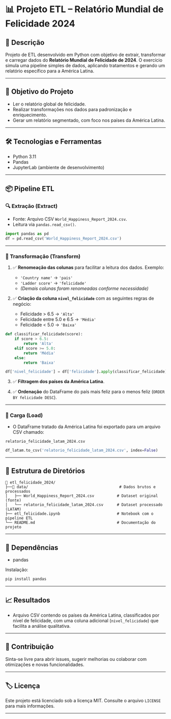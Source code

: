 # 📊 Projeto ETL – Relatório Mundial de Felicidade 2024

## 🚀 Descrição

Projeto de ETL desenvolvido em Python com objetivo de extrair, transformar e carregar dados do **Relatório Mundial de Felicidade de 2024**. O exercício simula uma pipeline simples de dados, aplicando tratamentos e gerando um relatório específico para a América Latina.

---

## 🎯 Objetivo do Projeto

* Ler o relatório global de felicidade.
* Realizar transformações nos dados para padronização e enriquecimento.
* Gerar um relatório segmentado, com foco nos países da América Latina.

---

## 🛠️ Tecnologias e Ferramentas

* Python 3.11
* Pandas
* JupyterLab (ambiente de desenvolvimento)

---

## 📦 Pipeline ETL

### 🔍 Extração (Extract)

* Fonte: Arquivo CSV `World_Happiness_Report_2024.csv`.
* Leitura via `pandas.read_csv()`.

```python
import pandas as pd
df = pd.read_csv('World_Happiness_Report_2024.csv')
```

---

### 🔧 Transformação (Transform)

1. ✅ **Renomeação das colunas** para facilitar a leitura dos dados.
   Exemplo:

   * `'Country name'` → `'pais'`
   * `'Ladder score'` → `'felicidade'`
   * *(Demais colunas foram renomeadas conforme necessidade)*

2. ✅ **Criação da coluna `nivel_felicidade`** com as seguintes regras de negócio:

   * Felicidade > 6.5 → `'Alta'`
   * Felicidade entre 5.0 e 6.5 → `'Média'`
   * Felicidade < 5.0 → `'Baixa'`

```python
def classificar_felicidade(score):
    if score > 6.5:
        return 'Alta'
    elif score >= 5.0:
        return 'Média'
    else:
        return 'Baixa'

df['nivel_felicidade'] = df['felicidade'].apply(classificar_felicidade)
```

3. ✅ **Filtragem dos países da América Latina**.

4. ✅ **Ordenação** do DataFrame do país mais feliz para o menos feliz (`ORDER BY felicidade DESC`).

---

### 💾 Carga (Load)

* O DataFrame tratado da América Latina foi exportado para um arquivo CSV chamado:

```
relatorio_felicidade_latam_2024.csv
```

```python
df_latam.to_csv('relatorio_felicidade_latam_2024.csv', index=False)
```

---

## 📑 Estrutura de Diretórios

```
📁 etl_felicidade_2024/
├──📁 data/                                        # Dados brutos e processados
│   ├── World_Happiness_Report_2024.csv          # Dataset original (fonte)
│   └── relatorio_felicidade_latam_2024.csv      # Dataset processado (LATAM)
├── etl_felicidade.ipynb                         # Notebook com o pipeline ETL
└── README.md                                    # Documentação do projeto

```

---

## 🔗 Dependências

* pandas

Instalação:

```bash
pip install pandas
```

---

## 📈 Resultados

* Arquivo CSV contendo os países da América Latina, classificados por nível de felicidade, com uma coluna adicional (`nivel_felicidade`) que facilita a análise qualitativa.

---

## 🤝 Contribuição

Sinta-se livre para abrir issues, sugerir melhorias ou colaborar com otimizações e novas funcionalidades.

---

## 🏷️ Licença

Este projeto está licenciado sob a licença MIT. Consulte o arquivo `LICENSE` para mais informações.

---
